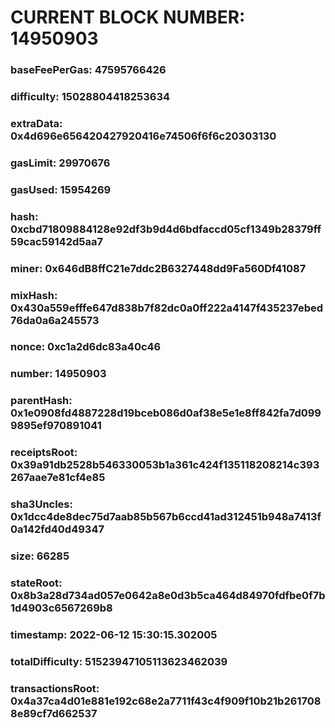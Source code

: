 # CURRENT BLOCK NUMBER: 14950903

### baseFeePerGas: 47595766426
### difficulty: 15028804418253634
### extraData: 0x4d696e656420427920416e74506f6f6c20303130
### gasLimit: 29970676
### gasUsed: 15954269
### hash: 0xcbd71809884128e92df3b9d4d6bdfaccd05cf1349b28379ff59cac59142d5aa7
### miner: 0x646dB8ffC21e7ddc2B6327448dd9Fa560Df41087
### mixHash: 0x430a559efffe647d838b7f82dc0a0ff222a4147f435237ebed76da0a6a245573
### nonce: 0xc1a2d6dc83a40c46
### number: 14950903
### parentHash: 0x1e0908fd4887228d19bceb086d0af38e5e1e8ff842fa7d0999895ef970891041
### receiptsRoot: 0x39a91db2528b546330053b1a361c424f135118208214c393267aae7e81cf4e85
### sha3Uncles: 0x1dcc4de8dec75d7aab85b567b6ccd41ad312451b948a7413f0a142fd40d49347
### size: 66285
### stateRoot: 0x8b3a28d734ad057e0642a8e0d3b5ca464d84970fdfbe0f7b1d4903c6567269b8
### timestamp: 2022-06-12 15:30:15.302005
### totalDifficulty: 51523947105113623462039
### transactionsRoot: 0x4a37ca4d01e881e192c68e2a7711f43c4f909f10b21b2617088e89cf7d662537
